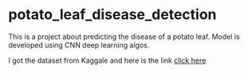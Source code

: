 # potato_leaf_disease_detection
This is a project about predicting the disease of  a potato leaf. Model is developed using CNN deep learning algos. 

I got the dataset from Kaggale and here is the link 
<a href='kaggle datasets download -d emmarex/plantdisease'> click here </a>



